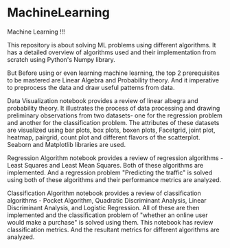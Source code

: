 # MachineLearning


Machine Learning !!!

This repository is about solving ML problems using different algorithms. It has a detailed overview of algorithms used and their implementation from scratch using Python's Numpy library.

But Before using or even learning machine learning, the top 2 prerequisites to be mastered are Linear Algebra and Probability theory. And it imperative to preprocess the data and draw useful patterns from data.

Data Visualization notebook provides a review of linear albegra and probability theory. It illustrates the process of data processing and drawing preliminary observations from two datasets- one for the regression problem and another for the classification problem. The attributes of these datasets are visualized using bar plots, box plots, boxen plots, Facetgrid, joint plot, heatmap, pairgrid, count plot and different flavors of the scatterplot. Seaborn and Matplotlib libraries are used.

Regression Algorithm notebook provides a review of regression algorithms - Least Squares and Least Mean Squares. Both of these algorithms are implemented. And a regression problem "Predicting the traffic" is solved using both of these algorithms and their performance metrics are analyzed.

Classification Algorithm notebook provides a review of classification algorithms - Pocket Algorithm, Quadratic Discriminant Analysis, Linear Discriminant Analysis, and Logistic Regression. All of these are then implemented and the classification problem of "whether an online user would make a purchase" is solved using them. This notebook has review classification metrics. And the resultant metrics for different algorithms are analyzed.
